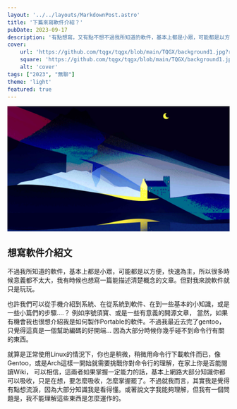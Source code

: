 ```yaml
---
layout: '../../layouts/MarkdownPost.astro'
title: '下篇來寫軟件介紹？'
pubDate: 2023-09-17
description: '有點想寫，又有點不想不過我所知道的軟件，基本上都是小眾，可能都是以方便，快速為主，所以很多時候意義都不太大，我有時候也想寫一篇能描述清楚概念的文章。但對我來說軟件就只是玩玩。'
cover:
    url: 'https://github.com/tqgx/tqgx/blob/main/TQGX/background1.jpg?raw=true'
    square: 'https://github.com/tqgx/tqgx/blob/main/TQGX/background1.jpg?raw=true'
    alt: 'cover'
tags: ["2023", "無聊"] 
theme: 'light'
featured: true
---
```


![|wide](https://github.com/tqgx/tqgx/blob/main/TQGX/background1.jpg?raw=true)


## 想寫軟件介紹文
不過我所知道的軟件，基本上都是小眾，可能都是以方便，快速為主，所以很多時候意義都不太大，我有時候也想寫一篇能描述清楚概念的文章。但對我來說軟件就只是玩玩。


也許我們可以從手機介紹到系統、在從系統到軟件、在到一些基本的小知識，或是一些小篇們的步驟....？ 例如序號須寶、或是一些有意義的開源文章，
當然，如果有機會我也很想介紹我是如何製作Portable的軟件。不過我最近去完了gentoo，只覺得這真是一個幫助編碼的好開端... 因為大部分時候你幾乎碰不到命令行有關的東西。


就算是正常使用Linux的情況下，你也是稍微，稍微用命令行下載軟件而已，像Gentoo，或是Arch這樣一開始就需要挑戰你對命令行的理解，在家上你是否能閱讀Wiki，
可以相信，這兩者如果掌握一定能力的話，基本上網路大部分知識你都可以吸收，只是在想，要怎麼吸收，怎麼掌握罷了。不過就我而言，其實我是覺得有點想流淚，因為大部分知識我是看得懂。或著說文字我能夠理解，但我有一個問題是，我不能理解這些東西是怎麼運作的。

